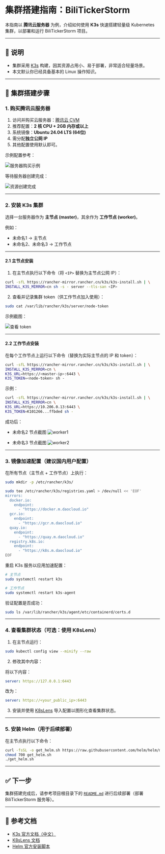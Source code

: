 # 集群搭建指南：BiliTickerStorm

本指南以 **腾讯云服务器** 为例，介绍如何使用 **K3s** 快速搭建轻量级 Kubernetes 集群，以部署和运行 BiliTickerStorm 项目。

---

## 📌 说明

* 集群采用 [K3s](https://docs.k3s.io/zh/quick-start) 构建，因其资源占用小、易于部署，非常适合轻量场景。
* 本文默认你已经具备基本的 Linux 操作知识。

---

## 🚀 集群搭建步骤

### 1. 购买腾讯云服务器

1. 访问并购买云服务器：[腾讯云 CVM](https://buy.cloud.tencent.com/cvm)
2. 推荐配置：**2 核 CPU + 2GB 内存或以上**
3. 系统镜像：**Ubuntu 24.04 LTS (64位)**
4. 需分配**独立公网 IP**
5. 其他配置使用默认即可。

示例配置参考：

![服务器购买示例](img/img_1.png)

等待服务器创建完成：

![资源创建完成](img/img_2.png)

---

### 2. 安装 K3s 集群

选择一台服务器作为 **主节点 (master)**，其余作为 **工作节点 (worker)**。

例如：

* 未命名1 → 主节点
* 未命名2、未命名3 → 工作节点

---

#### 2.1 主节点安装

1. 在主节点执行以下命令（将 `<IP>` 替换为主节点公网 IP）：

```bash
curl -sfL https://rancher-mirror.rancher.cn/k3s/k3s-install.sh | \
INSTALL_K3S_MIRROR=cn sh -s - server --tls-san <IP>
```

2. 查看并记录集群 token（供工作节点加入使用）：

```bash
sudo cat /var/lib/rancher/k3s/server/node-token
```

示例截图：

![查看 token](img/img_3.png)

---

#### 2.2 工作节点安装

在每个工作节点上运行以下命令（替换为实际主节点的 IP 和 token）：

```bash
curl -sfL https://rancher-mirror.rancher.cn/k3s/k3s-install.sh | \
INSTALL_K3S_MIRROR=cn \
K3S_URL=https://<master-ip>:6443 \
K3S_TOKEN=<node-token> sh -
```

示例：

```bash
curl -sfL https://rancher-mirror.rancher.cn/k3s/k3s-install.sh | \
INSTALL_K3S_MIRROR=cn \
K3S_URL=https://10.206.0.13:6443 \
K3S_TOKEN=K101266...ffbded sh -
```

成功后：

* 未命名2 节点截图
  ![worker1](img/img_5.png)

* 未命名3 节点截图
  ![worker2](img/img_4.png)

---

### 3. 镜像加速配置（建议国内用户配置）

在所有节点（主节点 + 工作节点）上执行：

```bash
sudo mkdir -p /etc/rancher/k3s/

sudo tee /etc/rancher/k3s/registries.yaml > /dev/null << 'EOF'
mirrors:
  docker.io:
    endpoint:
      - "https://docker.m.daocloud.io"
  gcr.io:
    endpoint:
      - "https://gcr.m.daocloud.io"
  quay.io:
    endpoint:
      - "https://quay.m.daocloud.io"
  registry.k8s.io:
    endpoint:
      - "https://k8s.m.daocloud.io"
EOF
```

重启 K3s 服务以应用加速配置：

```bash
# 主节点
sudo systemctl restart k3s

# 工作节点
sudo systemctl restart k3s-agent
```

验证配置是否成功：

```bash
sudo ls /var/lib/rancher/k3s/agent/etc/containerd/certs.d
```

---

### 4. 查看集群状态（可选：使用 K8sLens）

1. 在主节点运行：

```bash
sudo kubectl config view --minify --raw
```

2. 修改其中内容：

将以下内容：

```yaml
server: https://127.0.0.1:6443
```

改为：

```yaml
server: https://<your_public_ip>:6443
```

3. 安装并使用 [K8sLens](https://k8slens.dev/download) 导入配置以图形化查看集群状态。

---

### 5. 安装 Helm（用于后续部署）

在主节点执行以下命令：

```bash
curl -fsSL -o get_helm.sh https://raw.githubusercontent.com/helm/helm/main/scripts/get-helm-3
chmod 700 get_helm.sh
./get_helm.sh
```

---

## ✅ 下一步

集群搭建完成后，请参考项目根目录下的 [`README.md`](../README.md) 进行后续部署（部署 BiliTickerStorm 服务等）。

---

## 🔗 参考文档

* [K3s 官方文档（中文）](https://docs.k3s.io/zh/)
* [K8sLens 文档](https://docs.k8slens.dev/getting-started/add-cluster/)
* [Helm 官方安装脚本](https://helm.sh/docs/intro/install/)

